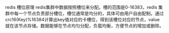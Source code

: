 redis 槽位原理
redis集群中数据按照槽位来分配。槽的范围是0-16383，redis 集群中每一个节点负责部分槽位，槽位通常是均分的，具体可由用户自由配制。通过crc16(Key)%16384计算出key值对应的卡槽位，得到该槽位对应的节点，value就在该节点存储。数据能够在节点均匀分配，负载均衡，方便节点的增加或删除。
